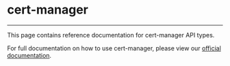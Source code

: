 
# <strong>cert-manager</strong>

------------

This page contains reference documentation for cert-manager API types.

For full documentation on how to use cert-manager, please view our
[official documentation](https://cert-manager.readthedocs.io/).
